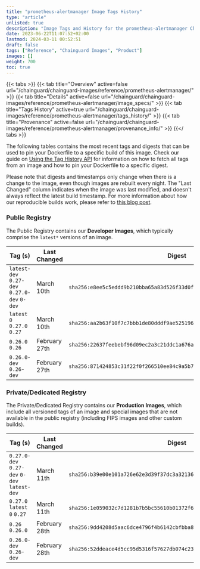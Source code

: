 ```yaml
---
title: "prometheus-alertmanager Image Tags History"
type: "article"
unlisted: true
description: "Image Tags and History for the prometheus-alertmanager Chainguard Image"
date: 2023-06-22T11:07:52+02:00
lastmod: 2024-03-11 00:52:51
draft: false
tags: ["Reference", "Chainguard Images", "Product"]
images: []
weight: 700
toc: true
---
```


{{< tabs >}}
{{< tab title="Overview" active=false url="/chainguard/chainguard-images/reference/prometheus-alertmanager/" >}}
{{< tab title="Details" active=false url="/chainguard/chainguard-images/reference/prometheus-alertmanager/image_specs/" >}}
{{< tab title="Tags History" active=true url="/chainguard/chainguard-images/reference/prometheus-alertmanager/tags_history/" >}}
{{< tab title="Provenance" active=false url="/chainguard/chainguard-images/reference/prometheus-alertmanager/provenance_info/" >}}
{{</ tabs >}}

The following tables contains the most recent tags and digests that can be used to pin your Dockerfile to a specific build of this image. Check our guide on [Using the Tag History API](/chainguard/chainguard-images/using-the-tag-history-api/) for information on how to fetch all tags from an image and how to pin your Dockerfile to a specific digest.

Please note that digests and timestamps only change when there is a change to the image, even though images are rebuilt every night. The "Last Changed" column indicates when the image was last modified, and doesn't always reflect the latest build timestamp. For more information about how our reproducible builds work, please refer to [this blog post](https://www.chainguard.dev/unchained/reproducing-chainguards-reproducible-image-builds).

### Public Registry
The Public Registry contains our **Developer Images**, which typically comprise the `latest*` versions of an image.

| Tag (s)                                       | Last Changed  | Digest                                                                    |
|-----------------------------------------------|---------------|---------------------------------------------------------------------------|
|  `latest-dev` `0.27-dev` `0.27.0-dev` `0-dev` | March 10th    | `sha256:e8ee5c5eddd9b210bba65a83d526f33d0f0cd1b414994a8ad2ca3a952bbde2d6` |
|  `latest` `0` `0.27.0` `0.27`                 | March 10th    | `sha256:aa2b63f10f7c7bbb1de80dddf9ae525196f07edf1acd52a9ef60b253cec35c95` |
|  `0.26.0` `0.26`                              | February 27th | `sha256:22637feebebf96d09ec2a3c21ddc1a676a06095c0ad0b7fc8d7f5bb81b55cbe5` |
|  `0.26.0-dev` `0.26-dev`                      | February 27th | `sha256:871424853c31f22f0f266510ee84c9a5b79a915bc5726b2ed30f9eeeadaac571` |


### Private/Dedicated Registry
The Private/Dedicated Registry contains our **Production Images**, which include all versioned tags of an image and special images that are not available in the public registry (including FIPS images and other custom builds).

| Tag (s)                                       | Last Changed  | Digest                                                                    |
|-----------------------------------------------|---------------|---------------------------------------------------------------------------|
|  `0.27.0-dev` `0.27-dev` `0-dev` `latest-dev` | March 11th    | `sha256:b39e00e101a726e62e3d39f37dc3a321363b7e4920a75212219fac748b172276` |
|  `0.27.0` `latest` `0` `0.27`                 | March 11th    | `sha256:1e059032c7d1281b7b5bc55610b01372f62f8eb7c5fd0c2fe0199857c9be2d39` |
|  `0.26` `0.26.0`                              | February 28th | `sha256:9dd4208d5aac6dce4796f4b6142cbfbba88a2e6bd1d057756c5718a1600569e2` |
|  `0.26.0-dev` `0.26-dev`                      | February 28th | `sha256:52ddeace4d5cc95d5316f57627db074c23c20506a0c6a476ce1b6a181afd7f04` |


